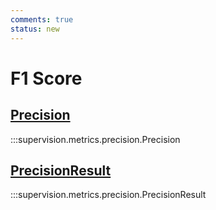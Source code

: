 ```yaml
---
comments: true
status: new
---
```


# F1 Score

<div class="md-typeset">
    <h2><a href="#supervision.metrics.precision.Precision">Precision</a></h2>
</div>

:::supervision.metrics.precision.Precision

<div class="md-typeset">
    <h2><a href="#supervision.metrics.precision.PrecisionResult">PrecisionResult</a></h2>
</div>

:::supervision.metrics.precision.PrecisionResult
